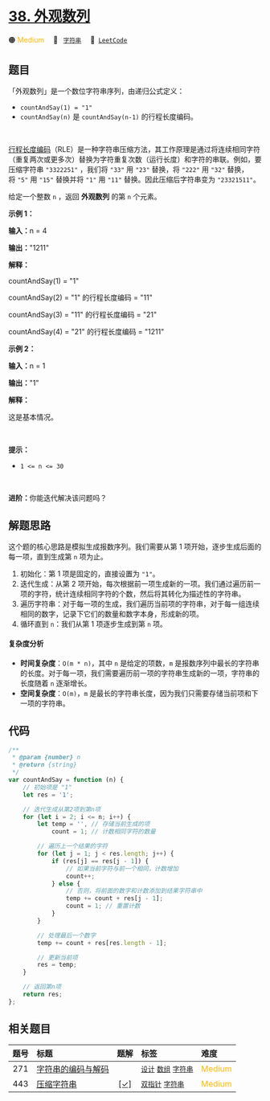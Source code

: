 # [38. 外观数列](https://leetcode.com/problems/count-and-say)

🟠 <font color=#ffb800>Medium</font>&emsp; 🔖&ensp; [`字符串`](/tag/string.md)&emsp; 🔗&ensp;[`LeetCode`](https://leetcode.com/problems/count-and-say)

## 题目

<p>「外观数列」是一个数位字符串序列，由递归公式定义：</p>

<ul>
	<li><code>countAndSay(1) = "1"</code></li>
	<li><code>countAndSay(n)</code> 是&nbsp;<code>countAndSay(n-1)</code> 的行程长度编码。</li>
</ul>

<p>&nbsp;</p>

<ul>
</ul>

<p><a href="https://baike.baidu.com/item/%E8%A1%8C%E7%A8%8B%E9%95%BF%E5%BA%A6%E7%BC%96%E7%A0%81/2931940">行程长度编码</a>（RLE）是一种字符串压缩方法，其工作原理是通过将连续相同字符（重复两次或更多次）替换为字符重复次数（运行长度）和字符的串联。例如，要压缩字符串&nbsp;<code>"3322251"</code>&nbsp;，我们将&nbsp;<code>"33"</code>&nbsp;用&nbsp;<code>"23"</code>&nbsp;替换，将&nbsp;<code>"222"</code>&nbsp;用&nbsp;<code>"32"</code>&nbsp;替换，将&nbsp;<code>"5"</code>&nbsp;用&nbsp;<code>"15"</code>&nbsp;替换并将&nbsp;<code>"1"</code>&nbsp;用&nbsp;<code>"11"</code>&nbsp;替换。因此压缩后字符串变为 <code>"23321511"</code>。</p>

<p>给定一个整数&nbsp;<code>n</code>&nbsp;，返回&nbsp;<strong>外观数列</strong>&nbsp;的第&nbsp;<code>n</code>&nbsp;个元素。</p>

<p><strong>示例 1：</strong></p>

<div class="example-block">
<p><strong>输入：</strong>n = 4</p>

<p><strong>输出：</strong>"1211"</p>

<p><strong>解释：</strong></p>

<p>countAndSay(1) = "1"</p>

<p>countAndSay(2) = "1" 的行程长度编码 = "11"</p>

<p>countAndSay(3) = "11" 的行程长度编码 = "21"</p>

<p>countAndSay(4) = "21" 的行程长度编码 = "1211"</p>
</div>

<p><strong class="example">示例 2：</strong></p>

<div class="example-block">
<p><strong>输入：</strong><span class="example-io">n = 1</span></p>

<p><strong>输出：</strong><span class="example-io">"1"</span></p>

<p><strong>解释：</strong></p>

<p>这是基本情况。</p>
</div>

<p>&nbsp;</p>

<p><strong>提示：</strong></p>

<ul>
	<li><code>1 &lt;= n &lt;= 30</code></li>
</ul>

<p>&nbsp;</p>
<strong>进阶：</strong>你能迭代解决该问题吗？

## 解题思路

这个题的核心思路是模拟生成报数序列。我们需要从第 1 项开始，逐步生成后面的每一项，直到生成第 `n` 项为止。

1. 初始化：第 1 项是固定的，直接设置为 `"1"`。
2. 迭代生成：从第 2 项开始，每次根据前一项生成新的一项。我们通过遍历前一项的字符，统计连续相同字符的个数，然后将其转化为描述性的字符串。
3. 遍历字符串：对于每一项的生成，我们遍历当前项的字符串，对于每一组连续相同的数字，记录下它们的数量和数字本身，形成新的项。
4. 循环直到 `n`：我们从第 1 项逐步生成到第 `n` 项。

#### 复杂度分析

- **时间复杂度**：`O(m * n)`，其中 `n` 是给定的项数，`m` 是报数序列中最长的字符串的长度。对于每一项，我们需要遍历前一项的字符串生成新的一项，字符串的长度随着 `n` 逐渐增长。
- **空间复杂度**：`O(m)`，`m` 是最长的字符串长度，因为我们只需要存储当前项和下一项的字符串。

## 代码

```javascript
/**
 * @param {number} n
 * @return {string}
 */
var countAndSay = function (n) {
	// 初始项是 "1"
	let res = '1';

	// 迭代生成从第2项到第n项
	for (let i = 2; i <= n; i++) {
		let temp = '', // 存储当前生成的项
			count = 1; // 计数相同字符的数量

		// 遍历上一个结果的字符
		for (let j = 1; j < res.length; j++) {
			if (res[j] == res[j - 1]) {
				// 如果当前字符与前一个相同，计数增加
				count++;
			} else {
				// 否则，将前面的数字和计数添加到结果字符串中
				temp += count + res[j - 1];
				count = 1; // 重置计数
			}
		}

		// 处理最后一个数字
		temp += count + res[res.length - 1];

		// 更新当前项
		res = temp;
	}

	// 返回第n项
	return res;
};
```

## 相关题目

<!-- prettier-ignore -->
| 题号 | 标题 | 题解 | 标签 | 难度 |
| :------: | :------ | :------: | :------ | :------ |
| 271 | [字符串的编码与解码](https://leetcode.com/problems/encode-and-decode-strings) |  |  [`设计`](/tag/design.md) [`数组`](/tag/array.md) [`字符串`](/tag/string.md) | <font color=#ffb800>Medium</font> |
| 443 | [压缩字符串](https://leetcode.com/problems/string-compression) | [[✓]](/problem/0443.md) |  [`双指针`](/tag/two-pointers.md) [`字符串`](/tag/string.md) | <font color=#ffb800>Medium</font> |